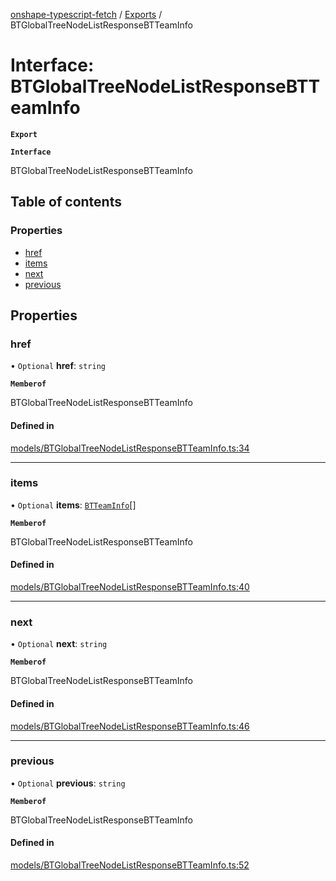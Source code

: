 [onshape-typescript-fetch](../README.md) / [Exports](../modules.md) / BTGlobalTreeNodeListResponseBTTeamInfo

# Interface: BTGlobalTreeNodeListResponseBTTeamInfo

**`Export`**

**`Interface`**

BTGlobalTreeNodeListResponseBTTeamInfo

## Table of contents

### Properties

- [href](BTGlobalTreeNodeListResponseBTTeamInfo.md#href)
- [items](BTGlobalTreeNodeListResponseBTTeamInfo.md#items)
- [next](BTGlobalTreeNodeListResponseBTTeamInfo.md#next)
- [previous](BTGlobalTreeNodeListResponseBTTeamInfo.md#previous)

## Properties

### href

• `Optional` **href**: `string`

**`Memberof`**

BTGlobalTreeNodeListResponseBTTeamInfo

#### Defined in

[models/BTGlobalTreeNodeListResponseBTTeamInfo.ts:34](https://github.com/toebes/onshape-typescript-fetch/blob/3e11ae1/models/BTGlobalTreeNodeListResponseBTTeamInfo.ts#L34)

___

### items

• `Optional` **items**: [`BTTeamInfo`](BTTeamInfo.md)[]

**`Memberof`**

BTGlobalTreeNodeListResponseBTTeamInfo

#### Defined in

[models/BTGlobalTreeNodeListResponseBTTeamInfo.ts:40](https://github.com/toebes/onshape-typescript-fetch/blob/3e11ae1/models/BTGlobalTreeNodeListResponseBTTeamInfo.ts#L40)

___

### next

• `Optional` **next**: `string`

**`Memberof`**

BTGlobalTreeNodeListResponseBTTeamInfo

#### Defined in

[models/BTGlobalTreeNodeListResponseBTTeamInfo.ts:46](https://github.com/toebes/onshape-typescript-fetch/blob/3e11ae1/models/BTGlobalTreeNodeListResponseBTTeamInfo.ts#L46)

___

### previous

• `Optional` **previous**: `string`

**`Memberof`**

BTGlobalTreeNodeListResponseBTTeamInfo

#### Defined in

[models/BTGlobalTreeNodeListResponseBTTeamInfo.ts:52](https://github.com/toebes/onshape-typescript-fetch/blob/3e11ae1/models/BTGlobalTreeNodeListResponseBTTeamInfo.ts#L52)
